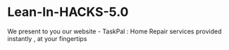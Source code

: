 # Lean-In-HACKS-5.0
We present to you our website - TaskPal : Home Repair services  provided instantly , at your fingertips  
